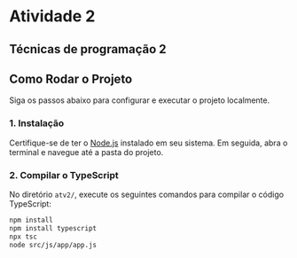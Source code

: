 # Atividade 2

## Técnicas de programação 2

## Como Rodar o Projeto

Siga os passos abaixo para configurar e executar o projeto localmente.

### 1. Instalação

Certifique-se de ter o [Node.js](https://nodejs.org/) instalado em seu sistema. Em seguida, abra o terminal e navegue até a pasta do projeto.

### 2. Compilar o TypeScript

No diretório `atv2/`, execute os seguintes comandos para compilar o código TypeScript:

```bash
npm install
npm install typescript
npx tsc
node src/js/app/app.js
